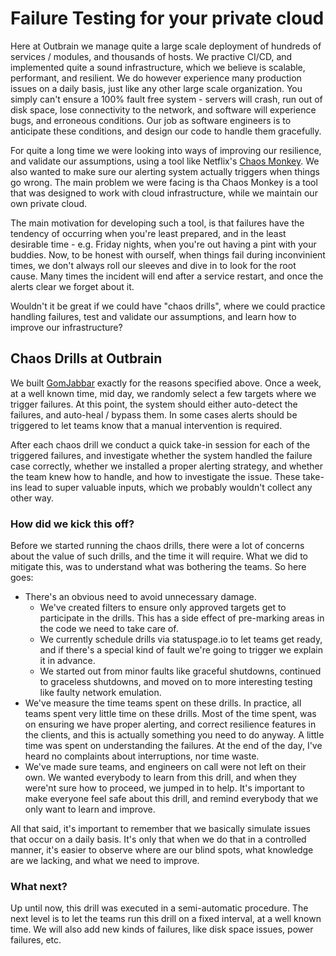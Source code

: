 # Failure Testing for your private cloud

Here at Outbrain we manage quite a large scale deployment of hundreds of services / modules, 
and thousands of hosts. We practive CI/CD, and implemented quite a sound infrastructure, 
which we believe is scalable, performant, and resilient. 
We do however experience many production issues on a daily basis, just like any other large scale organization.
You simply can't ensure a 100% fault free system - servers will crash, run out of disk space, 
lose connectivity to the network, and software will experience bugs, and erroneous conditions. 
Our job as software engineers is to anticipate these conditions, and design our code to handle them gracefully.

For quite a long time we were looking into ways of improving our resilience, and validate our assumptions, using a tool like Netflix's [Chaos Monkey](https://github.com/Netflix/chaosmonkey).
We also wanted to make sure our alerting system actually triggers when things go wrong.
The main problem we were facing is tha Chaos Monkey is a tool that was designed to work with cloud infrastructure, 
while we maintain our own private cloud.

The main motivation for developing such a tool, is that failures have the tendency of occurring when you're least prepared, and in the least desirable time - 
e.g. Friday nights, when you're out having a pint with your buddies. Now, to be honest with ourself, 
when things fail during inconvinient times, we don't always roll our sleeves and dive in to look for the root cause. 
Many times the incident will end after a service restart, and once the alerts clear we forget about it.

Wouldn't it be great if we could have "chaos drills", where we could practice handling failures, 
test and validate our assumptions, and learn how to improve our infrastructure?

## Chaos Drills at Outbrain

We built [GomJabbar](https://github.com/outbrain/GomJabbar) exactly for the reasons specified above. 
Once a week, at a well known time, mid day, we randomly select a few targets where we trigger failures.
At this point, the system should either auto-detect the failures, and auto-heal / bypass them.
In some cases alerts should be triggered to let teams know that a manual intervention is required.

After each chaos drill we conduct a quick take-in session for each of the triggered failures, 
and investigate whether the system handled the failure case correctly, whether we installed a proper alerting strategy,
and whether the team knew how to handle, and how to investigate the issue. 
These take-ins lead to super valuable inputs, which we probably wouldn't collect any other way.

### How did we kick this off?

Before we started running the chaos drills, there were a lot of concerns about the value of such drills, and the time it will require.
What we did to mitigate this, was to understand what was bothering the teams. So here goes:
* There's an obvious need to avoid unnecessary damage.
  * We've created filters to ensure only approved targets get to participate in the drills. 
  This has a side effect of pre-marking areas in the code we need to take care of.
   * We currently schedule drills via statuspage.io to let teams get ready, and if there's a special kind of fault we're going to trigger
   we explain it in advance.
   * We started out from minor faults like graceful shutdowns, continued to graceless shutdowns, 
   and moved on to more interesting testing like faulty network emulation.
* We've measure the time teams spent on these drills. In practice, all teams spent very little time on these drills.
   Most of the time spent, was on ensuring we have proper alerting, and correct resilience features in the clients, 
   and this is actually something you need to do anyway. A little time was spent on understanding the failures.
   At the end of the day, I've heard no complaints about interruptions, nor time waste.
* We've made sure teams, and engineers on call were not left on their own. We wanted everybody to learn 
from this drill, and when they were'nt sure how to proceed, we jumped in to help. It's important
to make everyone feel safe about this drill, and remind everybody that we only want to learn and improve.

   
All that said, it's important to remember that we basically simulate issues that occur on a daily basis.
It's only that when we do that in a controlled manner, it's easier to observe where are our blind spots, what knowledge are we lacking,
and what we need to improve.
 
### What next?

Up until now, this drill was executed in a semi-automatic procedure. The next level is to let the teams run this drill 
on a fixed interval, at a well known time. We will also add new kinds of failures, like disk space issues, power failures, etc.